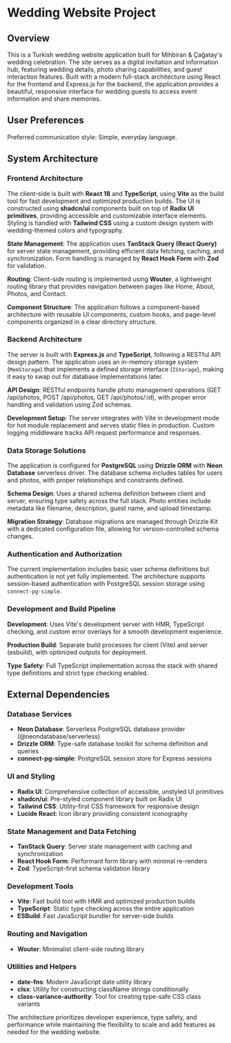 # Wedding Website Project

## Overview

This is a Turkish wedding website application built for Mihbiran & Çağatay's wedding celebration. The site serves as a digital invitation and information hub, featuring wedding details, photo sharing capabilities, and guest interaction features. Built with a modern full-stack architecture using React for the frontend and Express.js for the backend, the application provides a beautiful, responsive interface for wedding guests to access event information and share memories.

## User Preferences

Preferred communication style: Simple, everyday language.

## System Architecture

### Frontend Architecture
The client-side is built with **React 18** and **TypeScript**, using **Vite** as the build tool for fast development and optimized production builds. The UI is constructed using **shadcn/ui** components built on top of **Radix UI primitives**, providing accessible and customizable interface elements. Styling is handled with **Tailwind CSS** using a custom design system with wedding-themed colors and typography.

**State Management**: The application uses **TanStack Query (React Query)** for server state management, providing efficient data fetching, caching, and synchronization. Form handling is managed by **React Hook Form** with **Zod** for validation.

**Routing**: Client-side routing is implemented using **Wouter**, a lightweight routing library that provides navigation between pages like Home, About, Photos, and Contact.

**Component Structure**: The application follows a component-based architecture with reusable UI components, custom hooks, and page-level components organized in a clear directory structure.

### Backend Architecture
The server is built with **Express.js** and **TypeScript**, following a RESTful API design pattern. The application uses an in-memory storage system (`MemStorage`) that implements a defined storage interface (`IStorage`), making it easy to swap out for database implementations later.

**API Design**: RESTful endpoints handle photo management operations (GET /api/photos, POST /api/photos, GET /api/photos/:id), with proper error handling and validation using Zod schemas.

**Development Setup**: The server integrates with Vite in development mode for hot module replacement and serves static files in production. Custom logging middleware tracks API request performance and responses.

### Data Storage Solutions
The application is configured for **PostgreSQL** using **Drizzle ORM** with **Neon Database** serverless driver. The database schema includes tables for users and photos, with proper relationships and constraints defined.

**Schema Design**: Uses a shared schema definition between client and server, ensuring type safety across the full stack. Photo entities include metadata like filename, description, guest name, and upload timestamp.

**Migration Strategy**: Database migrations are managed through Drizzle Kit with a dedicated configuration file, allowing for version-controlled schema changes.

### Authentication and Authorization
The current implementation includes basic user schema definitions but authentication is not yet fully implemented. The architecture supports session-based authentication with PostgreSQL session storage using `connect-pg-simple`.

### Development and Build Pipeline
**Development**: Uses Vite's development server with HMR, TypeScript checking, and custom error overlays for a smooth development experience.

**Production Build**: Separate build processes for client (Vite) and server (esbuild), with optimized outputs for deployment.

**Type Safety**: Full TypeScript implementation across the stack with shared type definitions and strict type checking enabled.

## External Dependencies

### Database Services
- **Neon Database**: Serverless PostgreSQL database provider (@neondatabase/serverless)
- **Drizzle ORM**: Type-safe database toolkit for schema definition and queries
- **connect-pg-simple**: PostgreSQL session store for Express sessions

### UI and Styling
- **Radix UI**: Comprehensive collection of accessible, unstyled UI primitives
- **shadcn/ui**: Pre-styled component library built on Radix UI
- **Tailwind CSS**: Utility-first CSS framework for responsive design
- **Lucide React**: Icon library providing consistent iconography

### State Management and Data Fetching
- **TanStack Query**: Server state management with caching and synchronization
- **React Hook Form**: Performant form library with minimal re-renders
- **Zod**: TypeScript-first schema validation library

### Development Tools
- **Vite**: Fast build tool with HMR and optimized production builds
- **TypeScript**: Static type checking across the entire application
- **ESBuild**: Fast JavaScript bundler for server-side builds

### Routing and Navigation
- **Wouter**: Minimalist client-side routing library

### Utilities and Helpers
- **date-fns**: Modern JavaScript date utility library
- **clsx**: Utility for constructing className strings conditionally
- **class-variance-authority**: Tool for creating type-safe CSS class variants

The architecture prioritizes developer experience, type safety, and performance while maintaining the flexibility to scale and add features as needed for the wedding website.